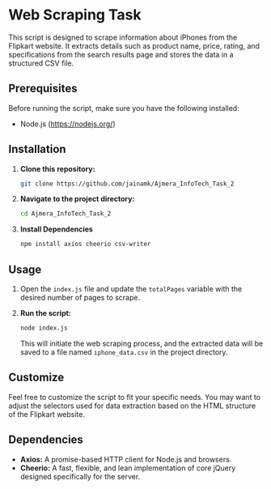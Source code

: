 # Web Scraping Task

This script is designed to scrape information about iPhones from the Flipkart website. It extracts details such as product name, price, rating, and specifications from the search results page and stores the data in a structured CSV file.

## Prerequisites

Before running the script, make sure you have the following installed:

- Node.js (https://nodejs.org/)

## Installation

1. **Clone this repository:**

   ```bash
   git clone https://github.com/jainamk/Ajmera_InfoTech_Task_2
2. **Navigate to the project directory:**
	```bash
	cd Ajmera_InfoTech_Task_2
3. **Install Dependencies**
	```bash
	npm install axios cheerio csv-writer

## Usage

1.  Open the `index.js` file and update the `totalPages` variable with the desired number of pages to scrape.
    
2.  **Run the script:**
	```bash
	node index.js
	```
	This will initiate the web scraping process, and the extracted data will be saved to a file named `iphone_data.csv` in the project directory.
## Customize

Feel free to customize the script to fit your specific needs. You may want to adjust the selectors used for data extraction based on the HTML structure of the Flipkart website.

## Dependencies

-   **Axios:** A promise-based HTTP client for Node.js and browsers.
-   **Cheerio:** A fast, flexible, and lean implementation of core jQuery designed specifically for the server.


	

